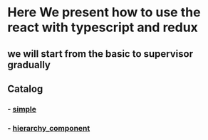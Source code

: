 # Here We present how to use the react with typescript and redux
## we will start from the basic to supervisor gradually

## Catalog
### - [simple](./simple)
### - [hierarchy_component](./hierarchy_component)